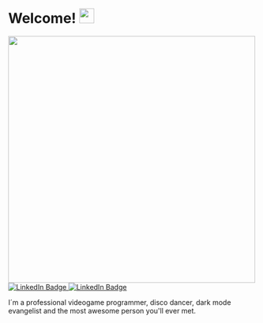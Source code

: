 

<h1>
  Welcome!
  <img src="https://media.giphy.com/media/hvRJCLFzcasrR4ia7z/giphy.gif" width="30px"/>
</h1>

<div id="header" align="left">
  <img src="https://media.giphy.com/media/3owyp3qvi0mLl5GZAQ/giphy.gif" width="500"/>
</div>

<div id="badges" align="left">
  <a href="https://www.linkedin.com/in/laurencioberro/">
    <img src="https://img.shields.io/badge/LinkedIn-blue?style=flat&logo=linkedin&logoColor=white" alt="LinkedIn Badge"/>
  </a>
  
  <a href="https://www.linkedin.com/in/laurencioberro/">
    <img src="https://img.shields.io/badge/Medium-grey?style=flat&logo=medium&logoColor=white" alt="LinkedIn Badge"/>
  </a>
</div>

I´m a professional videogame programmer, disco dancer, dark mode evangelist and the most awesome person you'll ever met. 
